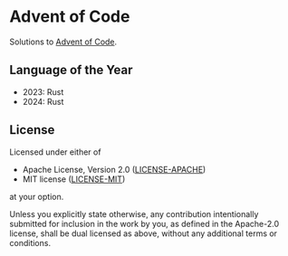 # Advent of Code

Solutions to [Advent of Code]([https://adventofcode.com]).

## Language of the Year

- 2023: Rust
- 2024: Rust

## License

Licensed under either of

- Apache License, Version 2.0 ([LICENSE-APACHE](LICENSE-APACHE))
- MIT license ([LICENSE-MIT](LICENSE-MIT))

at your option.

Unless you explicitly state otherwise, any contribution intentionally submitted for inclusion
in the work by you, as defined in the Apache-2.0 license, shall be dual licensed as above, without
any additional terms or conditions.
